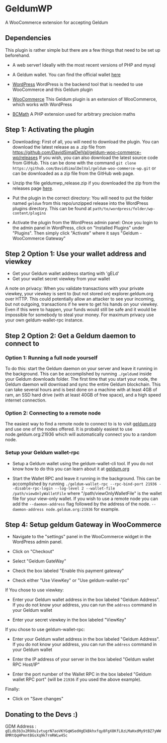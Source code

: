 # GeldumWP
A WooCommerce extension for accepting Geldum

## Dependencies
This plugin is rather simple but there are a few things that need to be set up beforehand.

* A web server! Ideally with the most recent versions of PHP and mysql

* A Geldum wallet. You can find the official wallet [here](https://getgeldum.org/downloads/)

* [WordPress](https://wordpress.org)
WordPress is the backend tool that is needed to use WooCommerce and this Geldum plugin

* [WooCommerce](https://woocommerce.com)
This Geldum plugin is an extension of WooCommerce, which works with WordPress

* [BCMath](http://php.net/manual/en/book.bc.php)
A PHP extension used for arbitrary precision maths

## Step 1: Activating the plugin
* Downloading: First of all, you will need to download the plugin. You can download the latest release as a .zip file from https://github.com/DavidSimalDelVal/geldum-woo-commerce-wp/releases If you wish, you can also download the latest source code from GitHub. This can be done with the command `git clone https://github.com/DavidSimalDelVal/geldum-woo-commerce-wp.git` or can be downloaded as a zip file from the GitHub web page.

* Unzip the file geldumwp_release.zip if you downloaded the zip from the releases page [here](https://github.com/DavidSimalDelVal/geldum-woo-commerce-wp/releases).

* Put the plugin in the correct directory: You will need to put the folder named `geldum` from this repo/unzipped release into the WordPress plugins directory. This can be found at `path/to/wordpress/folder/wp-content/plugins`

* Activate the plugin from the WordPress admin panel: Once you login to the admin panel in WordPress, click on "Installed Plugins" under "Plugins". Then simply click "Activate" where it says "Geldum - WooCommerce Gateway"

## Step 2 Option 1: Use your wallet address and viewkey

* Get your Geldum wallet address starting with 'gELd'
* Get your wallet secret viewkey from your wallet

A note on privacy: When you validate transactions with your private viewkey, your viewkey is sent to (but not stored on) explorer.geldum.org over HTTP. This could potentially allow an attacker to see your incoming, but not outgoing, transactions if he were to get his hands on your viewkey. Even if this were to happen, your funds would still be safe and it would be impossible for somebody to steal your money. For maximum privacy use your own geldum-wallet-rpc instance.

## Step 2 Option 2: Get a Geldum daemon to connect to

### Option 1: Running a full node yourself

To do this: start the Geldum daemon on your server and leave it running in the background. This can be accomplished by running `./geldumd` inside your Geldum downloads folder. The first time that you start your node, the Geldum daemon will download and sync the entire Geldum blockchain. This can take several hours and is best done on a machine with at least 4GB of ram, an SSD hard drive (with at least 40GB of free space), and a high speed internet connection.

### Option 2: Connecting to a remote node
The easiest way to find a remote node to connect to is to visit [geldum.org](https://geldum.org/geldumsphere/) and use one of the nodes offered. It is probably easiest to use node.geldum.org:21936 which will automatically connect you to a random node.

### Setup your Geldum wallet-rpc

* Setup a Geldum wallet using the geldum-wallet-cli tool. If you do not know how to do this you can learn about it at [geldum.org](http://geldum.org/resources/user-guides/geldum-wallet-cli.html)

* Start the Wallet RPC and leave it running in the background. This can be accomplished by running `./geldum-wallet-rpc --rpc-bind-port 21936 --disable-rpc-login --log-level 2 --wallet-file /path/viewOnlyWalletFile` where "/path/viewOnlyWalletFile" is the wallet file for your view-only wallet. If you wish to use a remote node you can add the `--daemon-address` flag followed by the address of the node. `--daemon-address node.geldum.org:21936` for example.

## Step 4: Setup geldum Gateway in WooCommerce

* Navigate to the "settings" panel in the WooCommerce widget in the WordPress admin panel.

* Click on "Checkout"

* Select "Geldum GateWay"

* Check the box labeled "Enable this payment gateway"

* Check either "Use ViewKey" or "Use geldum-wallet-rpc"

If You chose to use viewkey:

* Enter your Geldum wallet address in the box labeled "Geldum Address". If you do not know your address, you can run the `address` command in your Geldum wallet

* Enter your secret viewkey in the box labeled "ViewKey"

If you chose to use geldum-wallet-rpc:

* Enter your Geldum wallet address in the box labeled "Geldum Address". If you do not know your address, you can run the `address` command in your Geldum wallet

* Enter the IP address of your server in the box labeled "Geldum wallet RPC Host/IP"

* Enter the port number of the Wallet RPC in the box labeled "Geldum wallet RPC port" (will be `21936` if you used the above example).

Finally:

* Click on "Save changes"

## Donating to the Devs :)
GDM Address : `gELdb3b3x2R9Xu1vtugrN7aoVKYGqWSedHgEkBkhxfqy8FgX8KfL8zLMaHxdMy9tBZ7yWW8MRtQqHPmntBGsXq9k7rmRWLw45c`
